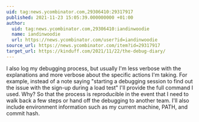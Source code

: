 ```yaml
---
uid: tag:news.ycombinator.com,29306410:29317917
published: 2021-11-23 15:05:39.000000000 +01:00
author:
  uid: tag:news.ycombinator.com,29306410:iandinwoodie
  name: iandinwoodie
  url: https://news.ycombinator.com/user?id=iandinwoodie
source_url: https://news.ycombinator.com/item?id=29317917
target_url: https://kinduff.com/2021/11/22/the-debug-diary/
---
```


I also log my debugging process, but usually I'm less verbose with the explanations and more verbose about the specific actions I'm taking. For example, instead of a note saying "starting a debugging session to find out the issue with the sign-up during a load test" I'll provide the full command I used. Why? So that the process is reproducible in the event that I need to walk back a few steps or hand off the debugging to another team. I'll also include environment information such as my current machine, PATH, and commit hash.